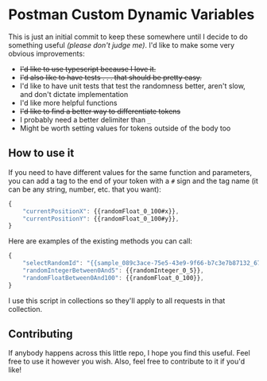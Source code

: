 # Postman Custom Dynamic Variables

This is just an initial commit to keep these somewhere until I decide to do something useful *(please don't judge me)*.  I'd like to make some very obvious improvements:

* ~~I'd like to use typescript because I love it.~~
* ~~I'd also like to have tests . . . that should be pretty easy.~~
* I'd like to have unit tests that test the randomness better, aren't slow, and don't dictate implementation
* I'd like more helpful functions
* ~~I'd like to find a better way to differentiate tokens~~
* I probably need a better delimiter than `_`
* Might be worth setting values for tokens outside of the body too


## How to use it

If you need to have different values for the same function and parameters, you can add a tag to the end of your token with a `#` sign and the tag name (it can be any string, number, etc. that you want):
```javascript
{
    "currentPositionX": {{randomFloat_0_100#x}},
    "currentPositionY": {{randomFloat_0_100#y}},
}
```

Here are examples of the existing methods you can call:

```javascript
{
    "selectRandomId": "{{sample_089c3ace-75e5-43e9-9f66-b7c3e7b87132_6794B2BE-3B4D-4FDF-8B20-12E0342D673F_4A373BFF-1FFA-4076-8339-60C56B0CF158}}",
    "randomIntegerBetween0And5": {{randomInteger_0_5}},
    "randomFloatBetween0And100": {{randomFloat_0_100}},
}
```

I use this script in collections so they'll apply to all requests in that collection.


## Contributing

If anybody happens across this little repo, I hope you find this useful.  Feel free to use it however you wish.  Also, feel free to contribute to it if you'd like!
